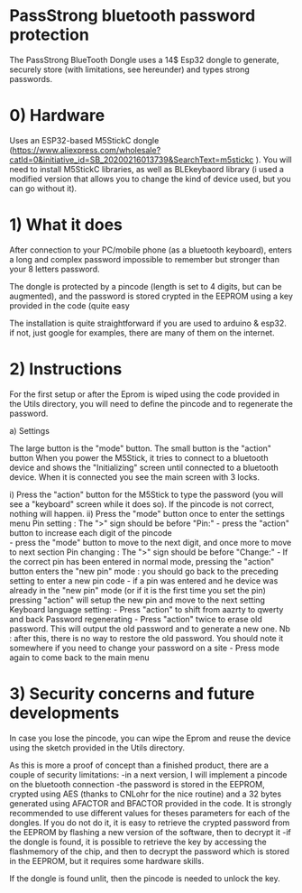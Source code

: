 # PassStrong bluetooth password protection

The PassStrong BlueTooth Dongle uses a 14$ Esp32 dongle to generate, securely store (with limitations, see hereunder) and types strong passwords.

# 0) Hardware

Uses an ESP32-based M5StickC dongle (https://www.aliexpress.com/wholesale?catId=0&initiative_id=SB_20200216013739&SearchText=m5stickc ). You will need to install M5StickC libraries, as well as BLEkeybaord library (i used a modified version that allows you to change the kind of device used, but you can go without it).

# 1) What it does

After connection to your PC/mobile phone (as a bluetooth keyboard), enters a long and complex password impossible to remember but stronger than your 8 letters password.

The dongle is protected by a pincode (length is set to 4 digits, but can be augmented), and the password is stored crypted in the EEPROM using a key provided in the code (quite easy

The installation is quite straightforward if you are used to arduino & esp32. if not, just google for examples, there are many of them on the internet.

# 2) Instructions

For the first setup or after the Eprom is wiped using the code provided in the Utils directory, you will need to define the pincode and to regenerate the password.

a) Settings

The large button is the "mode" button. The small button is the "action" button
When you power the M5Stick, it tries to connect to a bluetooth device and shows the "Initializing" screen until connected to a bluetooth device.
When it is connected you see the main screen with 3 locks.

  i) Press the "action" button for the M5Stick to type the password (you will see a "keyboard" screen while it does so). If the pincode is not correct, nothing will happen.
  ii) Press the "mode" button once to enter the settings menu
    Pin setting : The ">" sign should be before "Pin:"
     - press the "action" button to increase each digit of the pincode  
	 - press the "mode" button to move to the next digit, and once more to move to next section
    Pin changing : The ">" sign should be before "Change:"
	 - If the correct pin has been entered in normal mode, pressing the "action" button enters the "new pin" mode : you should go back to the preceding setting to enter a new pin code
	 - if a pin was entered and he device was already in the "new pin" mode (or if it is the first time you set the pin) pressing "action" will setup the new pin and move to the next setting
	Keyboard language setting:
     - Press "action" to shift from aazrty to qwerty and back
	Password regenerating
	 - Press "action" twice to erase old password.
	This will output the old password and to generate a new one. Nb : after this, there is no way to restore the old password. You should note it somewhere if you need to change your password on a site
	 - Press mode again to come back to the main menu

# 3) Security concerns and future developments

In case you lose the pincode, you can wipe the Eprom and reuse the device using the sketch provided in the Utils directory.

As this is more a proof of concept than a finished product, there are a couple of security limitations:
   -in a next version, I will implement a pincode on the bluetooth connection
   -the password is stored in the EEPROM, crypted using AES (thanks to CNLohr for the nice routine) and a 32 bytes generated using AFACTOR and BFACTOR provided in the code. It is strongly recommended to use different values for theses parameters for each of the dongles. If you do not do it, it is easy to retrieve the crypted password from the EEPROM by flashing a new version of the software, then to decrypt it
   -if the dongle is found, it is possible to retrieve the key by accessing the flashmemory of the chip, and then to decrypt the password which is stored in the EEPROM, but it requires some hardware skills.
 
 If the dongle is found unlit, then the pincode is needed to unlock the key. 
